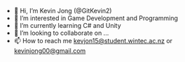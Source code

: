 - 👋 Hi, I’m Kevin Jong (@GitKevin2)
- 👀 I’m interested in Game Development and Programming
- 🌱 I’m currently learning C# and Unity
- 💞️ I’m looking to collaborate on ...
- 📫 How to reach me kevjon15@student.wintec.ac.nz or kevinjong00@gmail.com

<!---
GitKevin2/GitKevin2 is a ✨ special ✨ repository because its `README.md` (this file) appears on your GitHub profile.
You can click the Preview link to take a look at your changes.
--->
